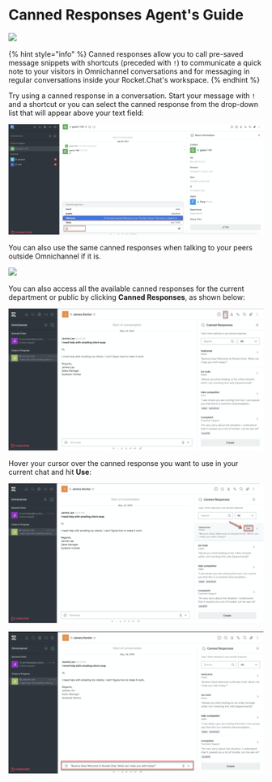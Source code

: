 # Canned Responses Agent's Guide

![](<../../../../../.gitbook/assets/2021-06-10\_22-31-38 (3) (3) (3) (3) (3) (3) (3) (3) (3) (2) (3) (1) (1) (1) (1).jpg>)

{% hint style="info" %}
Canned responses allow you to call pre-saved message snippets with shortcuts (preceded with `!`) to communicate a quick note to your visitors in Omnichannel conversations and for messaging in regular conversations inside your Rocket.Chat's workspace.
{% endhint %}

Try using a canned response in a conversation. Start your message with `!` and a shortcut or you can select the canned response from the drop-down list that will appear above your text field:

![](<../../../../../.gitbook/assets/image (518).png>)

You can also use the same canned responses when talking to your peers outside Omnichannel if it is.

![](../../../../../.gitbook/assets/canned.gif)

You can also access all the available canned responses for the current department or public by clicking **Canned Responses**, as shown below:

![](<../../../../../.gitbook/assets/image (524).png>)

Hover your cursor over the canned response you want to use in your current chat and hit **Use**:

![](<../../../../../.gitbook/assets/image (525).png>)

![](<../../../../../.gitbook/assets/image (526).png>)
